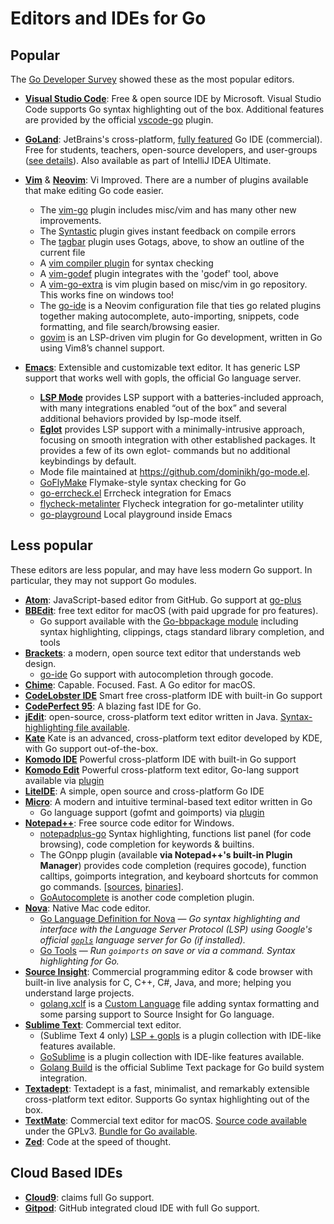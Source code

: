 # Editors and IDEs for Go
## Popular
The [Go Developer Survey](https://go.dev/blog/survey2021-results) showed these as the most popular editors.
  * **[Visual Studio Code](https://code.visualstudio.com/)**: Free & open source IDE by Microsoft. Visual Studio Code supports Go syntax highlighting out of the box. Additional features are provided by the official [vscode-go](https://github.com/golang/vscode-go) plugin.
  * **[GoLand](https://www.jetbrains.com/go/)**: JetBrains's cross-platform, [fully featured](https://www.jetbrains.com/go/features/) Go IDE (commercial). Free for students, teachers, open-source developers, and user-groups ([see details](https://www.jetbrains.com/go/buy/#edition=discounts)). Also available as part of IntelliJ IDEA Ultimate.

  * **[Vim](http://www.vim.org/)** & **[Neovim](https://neovim.io/)**: Vi Improved. There are a number of plugins available that make editing Go code easier.
    * The [vim-go](https://github.com/fatih/vim-go) plugin includes misc/vim and has many other new improvements.
    * The [Syntastic](https://github.com/scrooloose/syntastic) plugin gives instant feedback on compile errors
    * The [tagbar](https://github.com/majutsushi/tagbar) plugin uses Gotags, above, to show an outline of the current file
    * A [vim compiler plugin](https://github.com/rjohnsondev/vim-compiler-go) for syntax checking
    * A [vim-godef](https://github.com/dgryski/vim-godef) plugin integrates with the 'godef' tool, above
    * A [vim-go-extra](https://github.com/vim-jp/vim-go-extra) is vim plugin based on misc/vim in go repository. This works fine on windows too!
    * The [go-ide](https://github.com/plentiform/go-ide) is a Neovim configuration file that ties go related plugins together making autocomplete, auto-importing, snippets, code formatting, and file search/browsing easier.
    * [govim](https://github.com/govim/govim) is an LSP-driven vim plugin for Go development, written in Go using Vim8’s channel support.
  * **[Emacs](https://www.gnu.org/software/emacs/)**: Extensible and customizable text editor. It has generic LSP support that works well with gopls, the official Go language server.
    * **[LSP Mode](https://emacs-lsp.github.io/lsp-mode/)** provides LSP support with a batteries-included approach, with many integrations enabled “out of the box” and several additional behaviors provided by lsp-mode itself.
    * **[Eglot](https://github.com/joaotavora/eglot/blob/master/README.md)** provides LSP support with a minimally-intrusive approach, focusing on smooth integration with other established packages. It provides a few of its own eglot- commands but no additional keybindings by default.
    * Mode file maintained at https://github.com/dominikh/go-mode.el.
    * [GoFlyMake](https://github.com/dougm/goflymake) Flymake-style syntax checking for Go
    * [go-errcheck.el](https://github.com/dominikh/go-errcheck.el) Errcheck integration for Emacs
    * [flycheck-metalinter](https://github.com/favadi/flycheck-gometalinter) Flycheck integration for go-metalinter utility
    * [go-playground](https://github.com/grafov/go-playground) Local playground inside Emacs

## Less popular
These editors are less popular, and may have less modern Go support. In particular, they may not support Go modules.
  * **[Atom](https://atom.io/)**: JavaScript-based editor from GitHub. Go support at [go-plus](https://github.com/joefitzgerald/go-plus)
  * **[BBEdit](https://www.barebones.com/products/bbedit/)**: free text editor for macOS (with paid upgrade for pro features). 
    * Go support available with the [Go-bbpackage module](https://github.com/ascarter/go-bbpackage) including syntax highlighting, clippings, ctags standard library completion, and tools
  * **[Brackets](http://brackets.io)**: a modern, open source text editor that understands web design.
    * [go-ide](https://github.com/David5i6/Brackets-Go-IDE) Go support with autocompletion through gocode.
  * **[Chime](https://www.chimehq.com)**: Capable. Focused. Fast. A Go editor for macOS.
  * **[CodeLobster IDE](https://www.codelobster.com)** Smart free cross-platform IDE with built-in Go support
  * **[CodePerfect 95](https://codeperfect95.com)**: A blazing fast IDE for Go.
  * **[jEdit](http://www.jedit.org/)**: open-source, cross-platform text editor written in Java. [Syntax-highlighting file available](https://code.google.com/archive/p/go-stuff/source/default/source).
  * **[Kate](https://kate-editor.org/)** Kate is an advanced, cross-platform text editor developed by KDE, with Go support out-of-the-box.
  * **[Komodo IDE](https://www.activestate.com/komodo-ide)** Powerful cross-platform IDE with built-in Go support
  * **[Komodo Edit](https://www.activestate.com/komodo-edit)** Powerful cross-platform text editor, Go-lang support available via [plugin](https://github.com/Komodo/komodo-go)
  * **[LiteIDE](https://github.com/visualfc/liteide)**: A simple, open source and cross-platform Go IDE
  * **[Micro](https://micro-editor.github.io)**: A modern and intuitive terminal-based text editor written in Go
    * Go language support (gofmt and goimports) via [plugin](https://micro-editor.github.io/plugins.html#c-go)
  * **[Notepad++](http://notepad-plus-plus.org/)**: Free source code editor for Windows.
    * [notepadplus-go](https://github.com/chai2010/notepadplus-go) Syntax highlighting, functions list panel (for code browsing), code completion for keywords & builtins.
    * The GOnpp plugin (available **via Notepad++'s built-in Plugin Manager**) provides code completion (requires gocode), function calltips, goimports integration, and keyboard shortcuts for common go commands. [[sources](https://github.com/tike/GOnpp), [binaries](http://sourceforge.net/projects/gonpp/files/)].
    * [GoAutocomplete](https://github.com/steve-perkins/GoAutocomplete) is another code completion plugin.
  * **[Nova](https://nova.app)**: Native Mac code editor.
    * [Go Language Definition for Nova](https://extensions.panic.com/extensions/gwynethllewelyn/gwynethllewelyn.Go/) — _Go syntax highlighting and interface with the Language Server Protocol (LSP) using Google's official [`gopls`](https://pkg.go.dev/golang.org/x/tools/gopls) language server for Go (if installed)._
    * [Go Tools](https://extensions.panic.com/extensions/cloudmanic/cloudmanic.GoTools/) — _Run `goimports` on save or via a command. Syntax highlighting for Go._
  * **[Source Insight](https://www.sourceinsight.com)**: Commercial programming editor & code browser with built-in live analysis for C, C++, C#, Java, and more; helping you understand large projects.
    * [golang.xclf](https://www.sourceinsight.com/pub/languages/golang.xclf) is a [Custom Language](https://www.sourceinsight.com/download/custom-languages/) file adding syntax formatting and some parsing support to Source Insight for Go language.
  * **[Sublime Text](http://www.sublimetext.com/)**: Commercial text editor.
    * (Sublime Text 4 only) [LSP + gopls](https://lsp.sublimetext.io/language_servers/#go) is a plugin collection with IDE-like features available.
    * [GoSublime](https://github.com/DisposaBoy/GoSublime) is a plugin collection with IDE-like features available.
    * [Golang Build](https://github.com/golang/sublime-build) is the official Sublime Text package for Go build system integration.
  * **[Textadept](http://foicica.com/textadept/)**:  Textadept is a fast, minimalist, and remarkably extensible cross-platform text editor. Supports Go syntax highlighting out of the box.
  * **[TextMate](http://macromates.com/)**: Commercial text editor for macOS. [Source code available](https://github.com/textmate/textmate) under the GPLv3. [Bundle for Go available](https://github.com/syscrusher/golang.tmbundle).
  * **[Zed](https://zed.dev)**: Code at the speed of thought.

## Cloud Based IDEs

  * **[Cloud9](https://aws.amazon.com/cloud9/)**: claims full Go support.
  * **[Gitpod](https://gitpod.io)**: GitHub integrated cloud IDE with full Go support.
